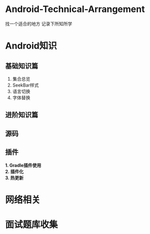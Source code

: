 # Android-Technical-Arrangement
找一个适合的地方 记录下所知所学

# Android知识
## 基础知识篇
1. 集合总览
2. SeekBar样式
3. 语言切换
4. 字体替换

## 进阶知识篇

## 源码

## 插件

**1. Gradle插件使用**  
**2. 插件化**  
**3. 热更新**  

# 网络相关

# 面试题库收集
